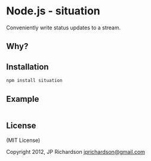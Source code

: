 Node.js - situation
================

Conveniently write status updates to a stream.


Why?
----



Installation
------------

    npm install situation



Example
------


```javascript
```

License
-------

(MIT License)

Copyright 2012, JP Richardson  <jprichardson@gmail.com>


